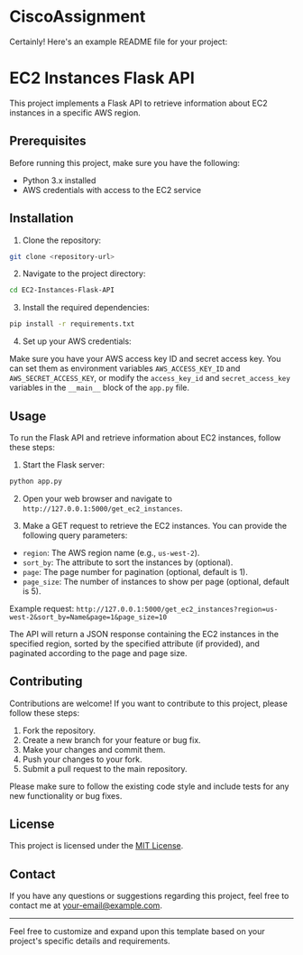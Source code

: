 # CiscoAssignment
Certainly! Here's an example README file for your project:

# EC2 Instances Flask API

This project implements a Flask API to retrieve information about EC2 instances in a specific AWS region.

## Prerequisites

Before running this project, make sure you have the following:

- Python 3.x installed
- AWS credentials with access to the EC2 service

## Installation

1. Clone the repository:

```bash
git clone <repository-url>
```

2. Navigate to the project directory:

```bash
cd EC2-Instances-Flask-API
```

3. Install the required dependencies:

```bash
pip install -r requirements.txt
```

4. Set up your AWS credentials:

Make sure you have your AWS access key ID and secret access key. You can set them as environment variables `AWS_ACCESS_KEY_ID` and `AWS_SECRET_ACCESS_KEY`, or modify the `access_key_id` and `secret_access_key` variables in the `__main__` block of the `app.py` file.

## Usage

To run the Flask API and retrieve information about EC2 instances, follow these steps:

1. Start the Flask server:

```bash
python app.py
```

2. Open your web browser and navigate to `http://127.0.0.1:5000/get_ec2_instances`.

3. Make a GET request to retrieve the EC2 instances. You can provide the following query parameters:

- `region`: The AWS region name (e.g., `us-west-2`).
- `sort_by`: The attribute to sort the instances by (optional).
- `page`: The page number for pagination (optional, default is 1).
- `page_size`: The number of instances to show per page (optional, default is 5).

Example request: `http://127.0.0.1:5000/get_ec2_instances?region=us-west-2&sort_by=Name&page=1&page_size=10`

The API will return a JSON response containing the EC2 instances in the specified region, sorted by the specified attribute (if provided), and paginated according to the page and page size.

## Contributing

Contributions are welcome! If you want to contribute to this project, please follow these steps:

1. Fork the repository.
2. Create a new branch for your feature or bug fix.
3. Make your changes and commit them.
4. Push your changes to your fork.
5. Submit a pull request to the main repository.

Please make sure to follow the existing code style and include tests for any new functionality or bug fixes.

## License

This project is licensed under the [MIT License](LICENSE).

## Contact

If you have any questions or suggestions regarding this project, feel free to contact me at [your-email@example.com](mailto:your-email@example.com).

---
Feel free to customize and expand upon this template based on your project's specific details and requirements.

